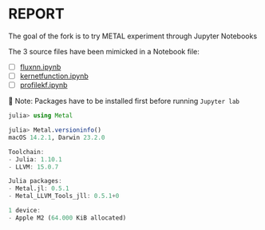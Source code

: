 # REPORT

The goal of the fork is to try METAL experiment through Jupyter Notebooks

The 3 source files have been mimicked in a Notebook file:

- [ ] [fluxnn.ipynb](fluxnn.ipynb)
- [ ] [kernetfunction.ipynb](kernetfunction.ipynb)
- [ ] [profilekf.ipynb](profilekf.ipynb)

&#x1F516; Note: Packages have to be installed first before running `Jupyter lab`

```julia
julia> using Metal

julia> Metal.versioninfo()
macOS 14.2.1, Darwin 23.2.0

Toolchain:
- Julia: 1.10.1
- LLVM: 15.0.7

Julia packages: 
- Metal.jl: 0.5.1
- Metal_LLVM_Tools_jll: 0.5.1+0

1 device:
- Apple M2 (64.000 KiB allocated)

```
